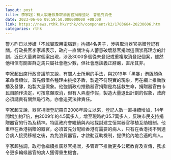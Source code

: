 ```yaml
---
layout: post
title: 李家超：有人製造假象取消器官捐贈登記　會追究責任
date: 2023-06-06 09:59:50.000000000 +08:00
link: https://news.rthk.hk/rthk/ch/component/k2/1703684-20230606.htm
categories: rthk
---
```


警方昨日以涉嫌「不誠實取用電腦罪」拘捕4名男子，涉與取消器官捐贈登記有關。行政長官李家超表示，政府一直關注有人蓄意破壞器官捐贈這個崇高理念的計劃，近日大量異常個案出現，涉及3000多個從未登記或重複取消登記個案，雖然他相信有關害群之馬只屬社會極少數，但社會應該義正辭嚴，直斥其非。

李家超出席行政會議前又說，有關人士所用的手法，與2019年「黑暴」港版顏色革命很類似，首先假借各種理由挑撥矛盾，製造不符現實的現象，再在網上推動散播及發酵，炮製大量假象。他強調政府推動器官捐贈是為拯救生命，捐贈器官由市民自願作決定，可按意願取消，但有人弄虛作假，製造大量退出計劃的假象，政府必須譴責有關無恥行為，亦會追究法律責任。

李家超又說，器官捐贈登記冊自2008年設立以來，登記人數一直持續增加，14年間增加約7倍，由2009年的4.5萬多人，增至現時約35.7萬多人，反映市民支持捐贈器官的行為及精神。特區政府會繼續與內地探討建立恒常器官移植互助機制。他重申在香港捐贈的器官，必須首先分配給香港有需要的病人，只有在香港找不到適合病人接受移植之後，為免浪費器官，才啟動互助機制，提供給內地合適的病人。

李家超強調，政府會繼續推廣器官捐贈，多管齊下推動更多公眾教育及宣傳，務求令更多輪候器官的病人獲得重生機會。
